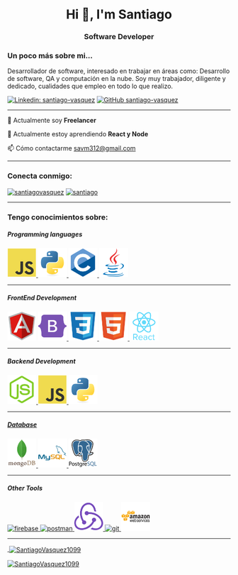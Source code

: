 <h1 align="center">Hi 👋, I'm Santiago</h1>
<h3 align="center"> Software Developer</h3>

###  Un poco más sobre mi...
Desarrollador de software, interesado en trabajar en áreas como: Desarrollo de software, QA y computación en la nube. Soy muy trabajador, diligente y dedicado, cualidades que empleo en todo lo que realizo.


[![Linkedin: santiago-vasquez](https://img.shields.io/badge/-santiagovasquez-blue?style=flat-square&logo=Linkedin&logoColor=white&link=https://www.linkedin.com/in/santiago-vasquez-456009227/)](https://www.linkedin.com/in/santiago-vasquez-456009227/)
[![GitHub santiago-vasquez](https://img.shields.io/github/followers/santiagovasquez1099?label=follow&style=social)](https://github.com/SantiagoVasquez1099)

---

🔭 Actualmente soy **Freelancer**

🌱 Actualmente estoy aprendiendo **React y Node**

📫 Cómo contactarme savm312@gmail.com


---

<h3 align="left">Conecta conmigo:</h3>
<p align="left">
<a href="https://www.linkedin.com/in/santiago-vasquez-456009227/" target="blank"><img align="center" src="https://raw.githubusercontent.com/rahuldkjain/github-profile-readme-generator/master/src/images/icons/Social/linked-in-alt.svg" alt="santiagovasquez" height="40" width="50" /></a>
<a href="https://www.instagram.com/santiago_vm10/" target="blank"><img align="center" src="https://raw.githubusercontent.com/rahuldkjain/github-profile-readme-generator/master/src/images/icons/Social/instagram.svg" alt="santiago" height="40" width="50" /></a>
</p>

---

<h3 align="left">Tengo conocimientos sobre:</h3>

##### Programming languages

 <a href="https://developer.mozilla.org/en-US/docs/Web/JavaScript" target="_blank" rel="noreferrer"> <img src="https://raw.githubusercontent.com/devicons/devicon/master/icons/javascript/javascript-original.svg" alt="javascript" width="65" height="65"/> </a>
 <a href="https://www.python.org" target="_blank" rel="noreferrer"> <img src="https://raw.githubusercontent.com/devicons/devicon/master/icons/python/python-original.svg" alt="python" width="65" height="65"/>
  <a href="https://www.cprogramming.com/" target="_blank" rel="noreferrer"> <img src="https://raw.githubusercontent.com/devicons/devicon/master/icons/c/c-original.svg" alt="c" width="65" height="65"/> </a>
  <a href="https://www.java.com/es/" target="_blank" rel="noreferrer"> <img src="https://raw.githubusercontent.com/devicons/devicon/master/icons/java/java-original.svg" alt="c" width="65" height="65"/> </a>
  
</p>

---

##### FrontEnd Development
<p align="left>
      
<a href="https://angular.io" target="_blank"> <img src="https://raw.githubusercontent.com/devicons/devicon/master/icons/angularjs/angularjs-original.svg" alt="angularjs" width="65" height="65"/> </a> 
<a href="https://getbootstrap.com" target="_blank"> <img src="https://raw.githubusercontent.com/devicons/devicon/master/icons/bootstrap/bootstrap-plain.svg" alt="bootstrap" width="65" height="65"/> </a>
<a href="https://www.w3schools.com/css/" target="_blank"> <img src="https://raw.githubusercontent.com/devicons/devicon/master/icons/css3/css3-original.svg" alt="css3" width="65" height="65"/> </a>
<a href="https://www.w3.org/html/" target="_blank"> <img src="https://raw.githubusercontent.com/devicons/devicon/master/icons/html5/html5-original.svg" alt="html5" width="65" height="65"/> </a>
 <a href="https://reactjs.org/" target="_blank" rel="noreferrer"> <img src="https://raw.githubusercontent.com/devicons/devicon/master/icons/react/react-original-wordmark.svg" alt="react" width="65" height="65"/> </a>
</p>

---

##### Backend Development
<p align="left"> <a href="https://nodejs.org" target="_blank"> <img src="https://raw.githubusercontent.com/devicons/devicon/master/icons/nodejs/nodejs-original.svg" alt="nodejs" width="65" height="65"/> </a>
<a href="https://developer.mozilla.org/en-US/docs/Web/JavaScript" target="_blank" rel="noreferrer"> <img src="https://raw.githubusercontent.com/devicons/devicon/master/icons/javascript/javascript-original.svg" alt="javascript" width="65" height="65"/> </a>
<a href="https://www.python.org" target="_blank" rel="noreferrer"> <img src="https://raw.githubusercontent.com/devicons/devicon/master/icons/python/python-original.svg" alt="python" width="65" height="65"/>

---

##### Database
<p align="left"> 
<a href="https://www.mongodb.com/" target="_blank" rel="noreferrer"> <img src="https://raw.githubusercontent.com/devicons/devicon/master/icons/mongodb/mongodb-original-wordmark.svg" alt="mongodb" width="65" height="65"/> </a>
<a href="https://www.mysql.com/" target="_blank" rel="noreferrer"> <img src="https://raw.githubusercontent.com/devicons/devicon/master/icons/mysql/mysql-original-wordmark.svg" alt="mysql" width="65" height="65"/> </a>
<a href="https://www.postgresql.org" target="_blank" rel="noreferrer"> <img src="https://raw.githubusercontent.com/devicons/devicon/master/icons/postgresql/postgresql-original-wordmark.svg" alt="postgresql" width="65" height="65"/> </a>
 </p>

---

##### Other Tools
<p align="left">
<a href="https://firebase.google.com/" target="_blank" rel="noreferrer"> <img src="https://www.vectorlogo.zone/logos/firebase/firebase-icon.svg" alt="firebase" width="65" height="65"/> </a>
<a href="https://postman.com" target="_blank" rel="noreferrer"> <img src="https://www.vectorlogo.zone/logos/getpostman/getpostman-icon.svg" alt="postman" width="65" height="65"/> </a>
<a href="https://redux.js.org" target="_blank" rel="noreferrer"> <img src="https://raw.githubusercontent.com/devicons/devicon/master/icons/redux/redux-original.svg" alt="redux" width="65" height="65"/> </a>
<a href="https://git-scm.com/" target="_blank" rel="noreferrer"> <img src="https://www.vectorlogo.zone/logos/git-scm/git-scm-icon.svg" alt="git" width="65" height="65"/> </a>
<a href="https://aws.amazon.com" target="_blank" rel="noreferrer"> <img src="https://raw.githubusercontent.com/devicons/devicon/master/icons/amazonwebservices/amazonwebservices-original-wordmark.svg" alt="aws" width="65" height="65"/>

</p>

---

<p>&nbsp;<img align="center" src="https://github-readme-stats.vercel.app/api?username=SantiagoVasquez1099&show_icons=true&locale=en&theme=tokyonight" alt="SantiagoVasquez1099" /></p>

<p><img align="center" src="https://github-readme-streak-stats.herokuapp.com/?user=SantiagoVasquez1099&theme=tokyonight" alt="SantiagoVasquez1099" /></p>
